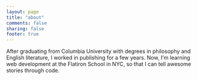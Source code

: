 ```yaml
---
layout: page
title: "about"
comments: false
sharing: false
footer: true
---
```


After graduating from Columbia University with degrees in philosophy and English literature, I worked in publishing for a few years. Now, I'm learning web development at the Flatiron School in NYC, so that I can tell awesome stories through code.
